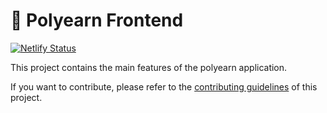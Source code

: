 # 🥞 Polyearn Frontend

[![Netlify Status](https://api.netlify.com/api/v1/badges/7bebf1a3-be7b-4165-afd1-446256acd5e3/deploy-status)](https://app.netlify.com/sites/pancake-prod/deploys)

This project contains the main features of the polyearn application.

If you want to contribute, please refer to the [contributing guidelines](./CONTRIBUTING.md) of this project.
